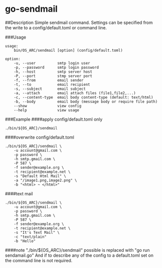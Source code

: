# go-sendmail

##Description
Simple sendmail command.
Settings can be specified from the write to a config/default.toml or command line.

###Usage
```
usage:
    bin/OS_ARC/sendmail [option] (config/default.toml)

option:
	-u, --user 			smtp login user
	-p, --password 		smtp login password
	-h, --host			smtp server host
	-P, --port 			stmp server port
	-f, --from			email sender
	-t, --to 			email recipient
	-s, --subject 		email subject
	-a, --attach        email attach files (file1,file2,...)
	-c, --content-type	email body content-type (default: text/html)
	-b, --body 			email body (message body or require file path)
	--show				view config
	--help			 	view usage
```

###Example
####apply config/default.toml only
```
./bin/${OS_ARC}/sendmail
```
####overwrite config/default.toml
```
./bin/${OS_ARC}/sendmail \
    -u account@gmail.com \
    -p password \
    -h smtp.gmail.com \
    -P 587 \
    -f sender@example.org \
    -t recipient@example.net \
    -s "Default Html Mail" \
    -a "/image1.png,image2.png" \
    -b "<html> ~ </html>"
```    
####text mail
```
./bin/${OS_ARC}/sendmail \
    -u account@gmail.com \
    -p password \
    -h smtp.gmail.com \
    -P 587 \
    -f sender@example.org \
    -t recipient@example.net \
    -s "It's Text Mail" \
    -c "text/plain"
    -b "Hello"
```
####note
"./bin/${OS_ARC}/sendmail" possible is replaced with "go run sendamail.go"
And if to describe any of the config to a default.toml set on the command line is not required.
